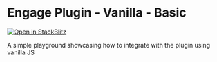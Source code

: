 # Engage Plugin - Vanilla - Basic

[![Open in StackBlitz](https://developer.stackblitz.com/img/open_in_stackblitz.svg)](https://stackblitz.com/fork/github/skedify/plugin-examples/tree/main/vanilla/basic?file=index.html)

A simple playground showcasing how to integrate with the plugin using vanilla JS
